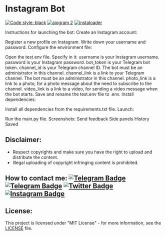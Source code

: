 # Instagram Bot
[![Code style: black](https://img.shields.io/badge/code%20style-black-000000.svg)](https://t.me/OFFpoliceChannel) [![aiogram 2](https://img.shields.io/badge/aiogram-2-%234FC3F7)](https://docs.aiogram.dev/en/v2.25.1/) [![instaloader](https://img.shields.io/badge/instaloader-4.11-%23007396)](https://pypi.org/project/instaloader/)

Instructions for launching the bot:
Create an Instagram account:

Register a new profile on Instagram.
Write down your username and password.
Configure the environment file:

Open the test.env file.
Specify in it:
username is your Instagram username.
password is your Instagram password.
bot_token is your Telegram bot token.
channel_id is your Telegram channel ID. The bot must be an administrator in this channel.
channel_link is a link to your Telegram channel. The bot must be an administrator in this channel.
photo_link is a link to a photo, for a photo message about the need to subscribe to the channel.
video_link is a link to a video, for sending a video message when the bot starts.
Save and rename the test.env file to .env.
Install dependencies:

Install all dependencies from the requirements.txt file.
Launch:

Run the main.py file.
Screenshots:
Send feedback
Side panels
History
Saved


## Disclaimer:
- Respect copyrights and make sure you have the right to upload and distribute the content.
- Illegal uploading of copyright infringing content is prohibited.

## How to contact me: [![Telegram Badge](https://img.shields.io/badge/Contact-blue?style=flat&logo=telegram&logoColor=white)](https://t.me/OFFpolice) [![Telegram Badge](https://img.shields.io/badge/Channel-blue?style=flat&logo=telegram&logoColor=white)](ttps://t.me/OFFpoliceChannel) [![Twitter Badge]( https://img.shields.io/twitter/follow/:OFFpolice2077)](https://x.com/OFFpolice2077) [![Instagram Badge](https://img.shields.io/badge/-Instagram-E4405F?style=flat&logo=instagram&logoColor=white)](https://www.instagram.com/offpolice2077)

## License:
This project is licensed under "MIT License" - for more information, see the [LICENSE](LICENSE) file.
